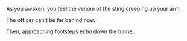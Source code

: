As you awaken, you feel the venom of the sting creeping up your arm.

The officer can't be far behind now.

Then, approaching footsteps echo down the tunnel.